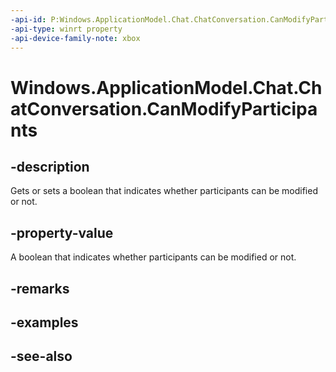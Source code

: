 ```yaml
---
-api-id: P:Windows.ApplicationModel.Chat.ChatConversation.CanModifyParticipants
-api-type: winrt property
-api-device-family-note: xbox
---
```


<!-- Property syntax
public bool CanModifyParticipants { get;  set; }
-->

# Windows.ApplicationModel.Chat.ChatConversation.CanModifyParticipants

## -description
Gets or sets a boolean that indicates whether participants can be modified or not.

## -property-value
A boolean that indicates whether participants can be modified or not.

## -remarks

## -examples

## -see-also
